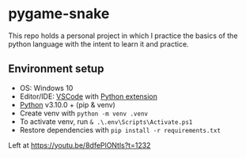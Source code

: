 # pygame-snake
This repo holds a personal project in which I practice the basics of the python language with the intent to learn it and practice.

## Environment setup
- OS: Windows 10
- Editor/IDE: [VSCode](https://code.visualstudio.com/) with [Python extension](https://marketplace.visualstudio.com/items?itemName=ms-python.python)
- [Python](https://www.python.org/downloads/) v3.10.0 + (pip & venv)
- Create venv with `python -m venv .venv`
- To activate venv, run `& .\.env\Scripts\Activate.ps1`
- Restore dependencies with `pip install -r requirements.txt`

Left at https://youtu.be/8dfePlONtls?t=1232